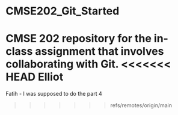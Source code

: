 # CMSE202_Git_Started
CMSE 202 repository for the in-class assignment that involves collaborating with Git.
<<<<<<< HEAD
Elliot
=======


Fatih - I was supposed to do the part 4 
>>>>>>> refs/remotes/origin/main
